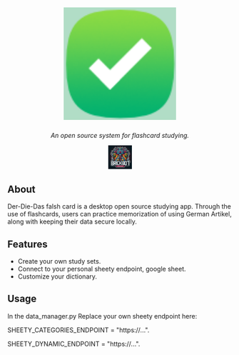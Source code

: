 
## <p align="center"><img src="https://github.com/KhaDang/derdiedaslerne/blob/master/images/right.png" height="50%" width="50%"></p>

<div align="center">

*An open source system for flashcard studying.*

</div>

<p align="center">
<a href="https://www.facebook.com/profile.php?id=61567010824362" target="_blank"><img height=53 src="https://github.com/KhaDang/derdiedaslerne/blob/master/images/Designer.jpeg"></a>
</p>

## About
Der-Die-Das falsh card is a desktop open source studying app. Through the use of flashcards, users can practice memorization of using German Artikel, along with keeping their data secure locally.

## Features

- Create your own study sets.
- Connect to your personal sheety endpoint, google sheet.
- Customize your dictionary.

## Usage
In the data_manager.py
Replace your own sheety endpoint here:

  SHEETY_CATEGORIES_ENDPOINT = "https://...".
  
  SHEETY_DYNAMIC_ENDPOINT = "https://...".
  
